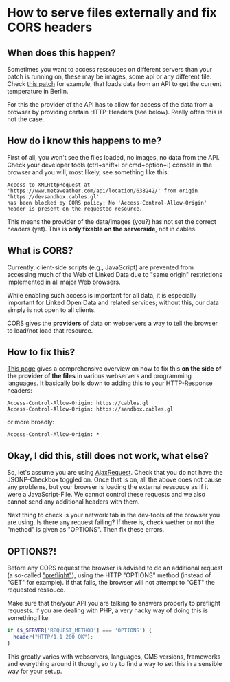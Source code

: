 # How to serve files externally and fix CORS headers

## When does this happen?

Sometimes you want to access ressouces on different servers than your patch is running on, these may be
images, some api or any different file. Check [this patch](https://cables.gl/p/5FQ08W) for example, that
loads data from an API to get the current temperature in Berlin.

For this the provider of the API has to allow for access of the data from a browser by providing
certain HTTP-Headers (see below). Really often this is not the case.

## How do i know this happens to me?

First of all, you won't see the files loaded, no images, no data from the API. Check your developer tools (ctrl+shift+i or cmd+option+i) console
in the browser and you will, most likely, see something like this:

```
Access to XMLHttpRequest at 'https://www.metaweather.com/api/location/638242/' from origin 'https://devsandbox.cables.gl'
has been blocked by CORS policy: No 'Access-Control-Allow-Origin' header is present on the requested resource.
```

This means the provider of the data/images (you?) has not set the correct headers (yet). This is **only fixable on the serverside**,
not in cables.

## What is CORS?
Currently, client-side scripts (e.g., JavaScript) are prevented from accessing much of the Web of 
Linked Data due to "same origin" restrictions implemented in all major Web browsers.

While enabling such access is important for all data, it is especially important for Linked Open Data and 
related services; without this, our data simply is not open to all clients.

CORS gives the **providers** of data on webservers a way to tell the browser to load/not load that resource.

## How to fix this?

[This page](https://www.w3.org/wiki/CORS_Enabled) gives a comprehensive overview on how to fix this **on the
side of the provider of the files** in various webservers and programming languages. It basically boils down
to adding this to your HTTP-Response headers:

```
Access-Control-Allow-Origin: https://cables.gl
Access-Control-Allow-Origin: https://sandbox.cables.gl
```

or more broadly:

```
Access-Control-Allow-Origin: *
```

## Okay, I did this, still does not work, what else?

So, let's assume you are using [AjaxRequest](https://cables.gl/op/Ops.Json.AjaxRequest_v2). Check that you do not have
the JSONP-Checkbox toggled on. Once that is on, all the above does not cause any problems, but your browser is loading
the external ressouce as if it were a JavaScript-File. We cannot control these requests and we also cannot send any
additional headers with them.

Next thing to check is your network tab in the dev-tools of the browser you are using. Is there any request failing?
If there is, check wether or not the "method" is given as "OPTIONS". Then fix these errors.

## OPTIONS?!

Before any CORS request the browser is advised to do an additional request (a so-called ["preflight"](https://livebook.manning.com/book/cors-in-action/chapter-4/)), using the HTTP 
"OPTIONS" method (instead of "GET" for example). If that fails, the browser will not attempt to "GET" the requested ressouce.

Make sure that the/your API you are talking to answers properly to preflight requests. If you are dealing with PHP, a very
hacky way of doing this is something like:

```php
if ($_SERVER['REQUEST_METHOD'] === 'OPTIONS') {
  header("HTTP/1.1 200 OK");
}
```

This greatly varies with webservers, languages, CMS versions, frameworks and everything around it though, so try to find
a way to set this in a sensible way for your setup.
